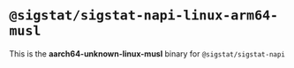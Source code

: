 # `@sigstat/sigstat-napi-linux-arm64-musl`

This is the **aarch64-unknown-linux-musl** binary for `@sigstat/sigstat-napi`
